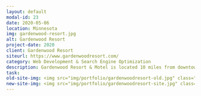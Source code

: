 ```yaml
---
layout: default
modal-id: 23
date: 2020-05-06
location: Minnesota
img: gardenwood-resort.jpg
alt: Gardenwood Resort
project-date: 2020
client: Gardenwood Resort
siteurl: https://www.gardenwoodresort.com/
category: Web Development & Search Engine Optimization
description: Gardenwood Resort & Motel is located 10 miles from downtown Duluth, MN on the Scenic North Shore Drive. Their cabins have all the comforts of home and are located near many attractions.
task:
old-site-img: <img src="img/portfolio/gardenwoodresort-old.jpg" class="img-responsive" alt="Gardenwood Resort Old Website">
new-site-img: <img src="img/portfolio/gardenwoodresort-site.jpg" class="img-responsive" alt="Gardenwood Resort Website">
---
```

